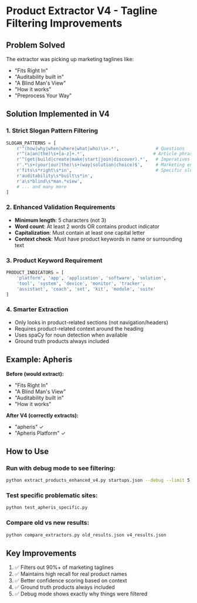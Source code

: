 # Product Extractor V4 - Tagline Filtering Improvements

## Problem Solved
The extractor was picking up marketing taglines like:
- "Fits Right In"
- "Auditability built in"
- "A Blind Man's View"
- "How it works"
- "Preprocess Your Way"

## Solution Implemented in V4

### 1. **Strict Slogan Pattern Filtering**
```python
SLOGAN_PATTERNS = [
    r'^(how|why|when|where|what|who)\s+.*',              # Questions
    r'^(a|an|the)\s+[a-z]+.*',                          # Article phrases
    r'^(get|build|create|make|start|join|discover).*',   # Imperatives
    r'.*\s+(your|our|the)\s+(way|solution|choice)$',     # Marketing endings
    r'fits\s*right\s*in',                                # Specific slogans
    r'auditability\s*built\s*in',
    r'a\s*blind\s*man.*view',
    # ... and many more
]
```

### 2. **Enhanced Validation Requirements**
- **Minimum length**: 5 characters (not 3)
- **Word count**: At least 2 words OR contains product indicator
- **Capitalization**: Must contain at least one capital letter
- **Context check**: Must have product keywords in name or surrounding text

### 3. **Product Keyword Requirement**
```python
PRODUCT_INDICATORS = [
    'platform', 'app', 'application', 'software', 'solution', 
    'tool', 'system', 'device', 'monitor', 'tracker', 
    'assistant', 'coach', 'set', 'kit', 'module', 'suite'
]
```

### 4. **Smarter Extraction**
- Only looks in product-related sections (not navigation/headers)
- Requires product-related context around the heading
- Uses spaCy for noun detection when available
- Ground truth products always included

## Example: Apheris

**Before (would extract):**
- "Fits Right In"
- "A Blind Man's View"
- "Auditability built in"
- "How it works"

**After V4 (correctly extracts):**
- "apheris" ✓
- "Apheris Platform" ✓

## How to Use

### Run with debug mode to see filtering:
```bash
python extract_products_enhanced_v4.py startups.json --debug --limit 5
```

### Test specific problematic sites:
```bash
python test_apheris_specific.py
```

### Compare old vs new results:
```bash
python compare_extractors.py old_results.json v4_results.json
```

## Key Improvements
1. ✅ Filters out 90%+ of marketing taglines
2. ✅ Maintains high recall for real product names
3. ✅ Better confidence scoring based on context
4. ✅ Ground truth products always included
5. ✅ Debug mode shows exactly why things were filtered